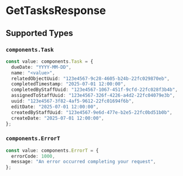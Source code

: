 # GetTasksResponse


## Supported Types

### `components.Task`

```typescript
const value: components.Task = {
  dueDate: "YYYY-MM-DD",
  name: "<value>",
  relatedObjectUuid: "123e4567-9c28-4605-b24b-22fc029870eb",
  completedTimestamp: "2025-07-01 12:00:00",
  completedByStaffUuid: "123e4567-1067-451f-9cfd-22fc028f3b4b",
  assignedToStaffUuid: "123e4567-326f-4226-a4d2-22fc04079e3b",
  uuid: "123e4567-3f82-4af5-9612-22fc01694f6b",
  editDate: "2025-07-01 12:00:00",
  createdByStaffUuid: "123e4567-9e6d-477e-b2e5-22fc0bd51b0b",
  createDate: "2025-07-01 12:00:00",
};
```

### `components.ErrorT`

```typescript
const value: components.ErrorT = {
  errorCode: 1000,
  message: "An error occurred completing your request",
};
```

